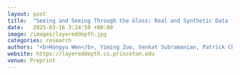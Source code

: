 ```yaml
---
layout: post
title:  "Seeing and Seeing Through the Glass: Real and Synthetic Data for Multi-Layer Depth Estimation"
date:   2025-03-16 3:24:59 +00:00
image: /images/layereddepth.jpg
categories: research    
authors: "<b>Hongyu Wen</b>, Yiming Zuo, Venkat Subramanian, Patrick Chen, Jia Deng"
website: https://layereddepth.cs.princeton.edu
venue: Preprint
---
```

